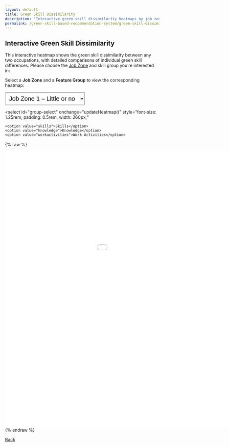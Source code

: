 ```yaml
---
layout: default
title: Green Skill Dissimilarity
description: "Interactive green skill dissimilarity heatmaps by job zone."
permalink: /green-skill-based-recommendation-system/green-skill-dissimilarity/
---
```



## Interactive Green Skill Dissimilarity

This interactive heatmap shows the green skill dissimilarity between any two occupations, with detailed comparisons of individual green skill differences. Please choose the [Job Zone](https://www.onetonline.org/help/online/zones) and skill group you’re interested in:

<!-- <select id="zone-select"
        onchange="switchZone()"
        style="font-size: 1.5rem;
               padding: 0.5rem 0.75rem;
               width: 540px;">
  <option value="1">Job Zone 1 – Little or no preparation</option>
  <option value="2">Job Zone 2 – Some preparation</option>
  <option value="3">Job one 3 – Medium preparation</option>
  <option value="4">Job Zone 4 – Considerable preparation</option>
  <option value="5">Job Zone 5 – Extensive preparation</option>
</select>


 
{% raw %}
<div id="zone-1" class="heatmap-frame">
  <iframe src="../assets/heatmaps/heatmap_jobzone_1.html"
          width="1200" height="900" frameborder="0"></iframe>
</div>
<div id="zone-2" class="heatmap-frame" style="display:none;">
  <iframe src="../assets/heatmaps/heatmap_jobzone_2.html"
          width="1200" height="900" frameborder="0"></iframe>
</div>
<div id="zone-3" class="heatmap-frame" style="display:none;">
  <iframe src="../assets/heatmaps/heatmap_jobzone_3.html"
          width="1200" height="900" frameborder="0"></iframe>
</div>
<div id="zone-4" class="heatmap-frame" style="display:none;">
  <iframe src="../assets/heatmaps/heatmap_jobzone_4.html"
          width="1200" height="900" frameborder="0"></iframe>
</div>
<div id="zone-5" class="heatmap-frame" style="display:none;">
  <iframe src="../assets/heatmaps/heatmap_jobzone_5.html"
          width="1200" height="900" frameborder="0"></iframe>
</div>

<script>
function switchZone() {
  var sel = document.getElementById('zone-select').value;
  document.querySelectorAll('.heatmap-frame').forEach(function(div){
    div.style.display = (div.id === 'zone-' + sel) ? 'block' : 'none';
  });
}
// initialize on page load
switchZone();
</script>
{% endraw %}

[Back to home](../)
Add more content here if needed -->
 
Select a **Job Zone** and a **Feature Group** to view the corresponding heatmap:

<div style="margin-bottom:1rem;">
  <select
    id="zone-select"
    onchange="updateHeatmap()"
    style="font-size: 1.25rem; padding: 0.5rem; width: 260px; margin-right: 1rem;"
  >
    <option value="1">Job Zone 1 – Little or no preparation</option>
    <option value="2">Job Zone 2 – Some preparation</option>
    <option value="3">Job Zone 3 – Medium preparation</option>
    <option value="4">Job Zone 4 – Considerable preparation</option>
    <option value="5">Job Zone 5 – Extensive preparation</option>
  </select>

  <select
    id="group-select"
    onchange="updateHeatmap()"
    style="font-size: 1.25rem; padding: 0.5rem; width: 260px;"
  >
    <option value="skills">Skills</option>
    <option value="knowledge">Knowledge</option>
    <option value="workactivities">Work Activities</option>
  </select>
</div>

{% raw %}
<!-- Skills -->
<div id="zone-1-skills" class="heatmap-frame">
  <iframe src="../assets/heatmaps/heatmap_skills_jobzone_1.html" width="1200" height="900" frameborder="0"></iframe>
</div>
<div id="zone-2-skills" class="heatmap-frame" style="display:none;">
  <iframe src="../assets/heatmaps/heatmap_skills_jobzone_2.html" width="1200" height="900" frameborder="0"></iframe>
</div>
<div id="zone-3-skills" class="heatmap-frame" style="display:none;">
  <iframe src="../assets/heatmaps/heatmap_skills_jobzone_3.html" width="1200" height="900" frameborder="0"></iframe>
</div>
<div id="zone-4-skills" class="heatmap-frame" style="display:none;">
  <iframe src="../assets/heatmaps/heatmap_skills_jobzone_4.html" width="1200" height="900" frameborder="0"></iframe>
</div>
<div id="zone-5-skills" class="heatmap-frame" style="display:none;">
  <iframe src="../assets/heatmaps/heatmap_skills_jobzone_5.html" width="1200" height="900" frameborder="0"></iframe>
</div>

<!-- Knowledge -->
<div id="zone-1-knowledge" class="heatmap-frame" style="display:none;">
  <iframe src="../assets/heatmaps/heatmap_knowledge_jobzone_1.html" width="1200" height="900" frameborder="0"></iframe>
</div>
<div id="zone-2-knowledge" class="heatmap-frame" style="display:none;">
  <iframe src="../assets/heatmaps/heatmap_knowledge_jobzone_2.html" width="1200" height="900" frameborder="0"></iframe>
</div>
<div id="zone-3-knowledge" class="heatmap-frame" style="display:none;">
  <iframe src="../assets/heatmaps/heatmap_knowledge_jobzone_3.html" width="1200" height="900" frameborder="0"></iframe>
</div>
<div id="zone-4-knowledge" class="heatmap-frame" style="display:none;">
  <iframe src="../assets/heatmaps/heatmap_knowledge_jobzone_4.html" width="1200" height="900" frameborder="0"></iframe>
</div>
<div id="zone-5-knowledge" class="heatmap-frame" style="display:none;">
  <iframe src="../assets/heatmaps/heatmap_knowledge_jobzone_5.html" width="1200" height="900" frameborder="0"></iframe>
</div>

<!-- Work Activities -->
<div id="zone-1-workactivities" class="heatmap-frame" style="display:none;">
  <iframe src="../assets/heatmaps/heatmap_workactivities_jobzone_1.html" width="1200" height="900" frameborder="0"></iframe>
</div>
<div id="zone-2-workactivities" class="heatmap-frame" style="display:none;">
  <iframe src="../assets/heatmaps/heatmap_workactivities_jobzone_2.html" width="1200" height="900" frameborder="0"></iframe>
</div>
<div id="zone-3-workactivities" class="heatmap-frame" style="display:none;">
  <iframe src="../assets/heatmaps/heatmap_workactivities_jobzone_3.html" width="1200" height="900" frameborder="0"></iframe>
</div>
<div id="zone-4-workactivities" class="heatmap-frame" style="display:none;">
  <iframe src="../assets/heatmaps/heatmap_workactivities_jobzone_4.html" width="1200" height="900" frameborder="0"></iframe>
</div>
<div id="zone-5-workactivities" class="heatmap-frame" style="display:none;">
  <iframe src="../assets/heatmaps/heatmap_workactivities_jobzone_5.html" width="1200" height="900" frameborder="0"></iframe>
</div>
{% endraw %}

<script>
function updateHeatmap() {
  const zone = document.getElementById('zone-select').value;
  const group = document.getElementById('group-select').value;
  document.querySelectorAll('.heatmap-frame').forEach(div => {
    div.style.display = (div.id === `zone-${zone}-${group}`) ? 'block' : 'none';
  });
}
// initialize on load
document.addEventListener('DOMContentLoaded', updateHeatmap);
</script>

[Back](../)
